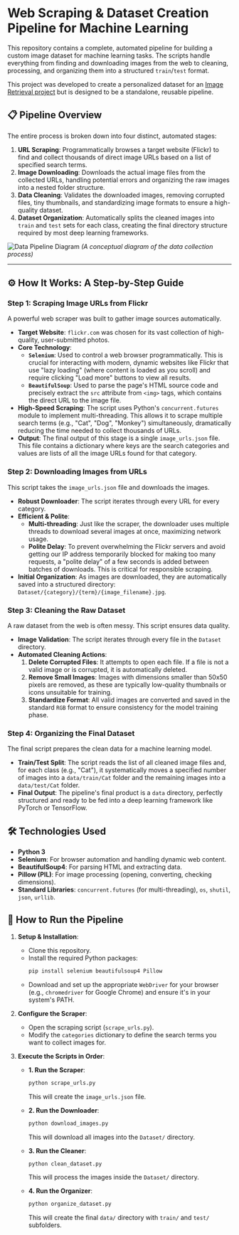 # Web Scraping & Dataset Creation Pipeline for Machine Learning

This repository contains a complete, automated pipeline for building a custom image dataset for machine learning tasks. The scripts handle everything from finding and downloading images from the web to cleaning, processing, and organizing them into a structured `train`/`test` format.

This project was developed to create a personalized dataset for an [Image Retrieval project](https://github.com/your-username/image-retrieval-repo) but is designed to be a standalone, reusable pipeline.

## 📋 Pipeline Overview

The entire process is broken down into four distinct, automated stages:

1.  **URL Scraping**: Programmatically browses a target website (Flickr) to find and collect thousands of direct image URLs based on a list of specified search terms.
2.  **Image Downloading**: Downloads the actual image files from the collected URLs, handling potential errors and organizing the raw images into a nested folder structure.
3.  **Data Cleaning**: Validates the downloaded images, removing corrupted files, tiny thumbnails, and standardizing image formats to ensure a high-quality dataset.
4.  **Dataset Organization**: Automatically splits the cleaned images into `train` and `test` sets for each class, creating the final directory structure required by most deep learning frameworks.

![Data Pipeline Diagram](https://i.imgur.com/gS3g1hV.png)
*(A conceptual diagram of the data collection process)*

---

## ⚙️ How It Works: A Step-by-Step Guide

### Step 1: Scraping Image URLs from Flickr

A powerful web scraper was built to gather image sources automatically.

* **Target Website**: `flickr.com` was chosen for its vast collection of high-quality, user-submitted photos.
* **Core Technology**:
    * **`Selenium`**: Used to control a web browser programmatically. This is crucial for interacting with modern, dynamic websites like Flickr that use "lazy loading" (where content is loaded as you scroll) and require clicking "Load more" buttons to view all results.
    * **`BeautifulSoup`**: Used to parse the page's HTML source code and precisely extract the `src` attribute from `<img>` tags, which contains the direct URL to the image file.
* **High-Speed Scraping**: The script uses Python's `concurrent.futures` module to implement multi-threading. This allows it to scrape multiple search terms (e.g., "Cat", "Dog", "Monkey") simultaneously, dramatically reducing the time needed to collect thousands of URLs.
* **Output**: The final output of this stage is a single `image_urls.json` file. This file contains a dictionary where keys are the search categories and values are lists of all the image URLs found for that category.

### Step 2: Downloading Images from URLs

This script takes the `image_urls.json` file and downloads the images.

* **Robust Downloader**: The script iterates through every URL for every category.
* **Efficient & Polite**:
    * **Multi-threading**: Just like the scraper, the downloader uses multiple threads to download several images at once, maximizing network usage.
    * **Polite Delay**: To prevent overwhelming the Flickr servers and avoid getting our IP address temporarily blocked for making too many requests, a "polite delay" of a few seconds is added between batches of downloads. This is critical for responsible scraping.
* **Initial Organization**: As images are downloaded, they are automatically saved into a structured directory: `Dataset/{category}/{term}/{image_filename}.jpg`.

### Step 3: Cleaning the Raw Dataset

A raw dataset from the web is often messy. This script ensures data quality.

* **Image Validation**: The script iterates through every file in the `Dataset` directory.
* **Automated Cleaning Actions**:
    1.  **Delete Corrupted Files**: It attempts to open each file. If a file is not a valid image or is corrupted, it is automatically deleted.
    2.  **Remove Small Images**: Images with dimensions smaller than 50x50 pixels are removed, as these are typically low-quality thumbnails or icons unsuitable for training.
    3.  **Standardize Format**: All valid images are converted and saved in the standard `RGB` format to ensure consistency for the model training phase.

### Step 4: Organizing the Final Dataset

The final script prepares the clean data for a machine learning model.

* **Train/Test Split**: The script reads the list of all cleaned image files and, for each class (e.g., "Cat"), it systematically moves a specified number of images into a `data/train/Cat` folder and the remaining images into a `data/test/Cat` folder.
* **Final Output**: The pipeline's final product is a `data` directory, perfectly structured and ready to be fed into a deep learning framework like PyTorch or TensorFlow.

## 🛠️ Technologies Used

* **Python 3**
* **Selenium**: For browser automation and handling dynamic web content.
* **BeautifulSoup4**: For parsing HTML and extracting data.
* **Pillow (PIL)**: For image processing (opening, converting, checking dimensions).
* **Standard Libraries**: `concurrent.futures` (for multi-threading), `os`, `shutil`, `json`, `urllib`.

## 🚀 How to Run the Pipeline

1.  **Setup & Installation**:
    * Clone this repository.
    * Install the required Python packages:
        ```bash
        pip install selenium beautifulsoup4 Pillow
        ```
    * Download and set up the appropriate `WebDriver` for your browser (e.g., `chromedriver` for Google Chrome) and ensure it's in your system's PATH.

2.  **Configure the Scraper**:
    * Open the scraping script (`scrape_urls.py`).
    * Modify the `categories` dictionary to define the search terms you want to collect images for.

3.  **Execute the Scripts in Order**:
    * **1. Run the Scraper**:
        ```bash
        python scrape_urls.py
        ```
        This will create the `image_urls.json` file.

    * **2. Run the Downloader**:
        ```bash
        python download_images.py
        ```
        This will download all images into the `Dataset/` directory.

    * **3. Run the Cleaner**:
        ```bash
        python clean_dataset.py
        ```
        This will process the images inside the `Dataset/` directory.

    * **4. Run the Organizer**:
        ```bash
        python organize_dataset.py
        ```
        This will create the final `data/` directory with `train/` and `test/` subfolders.
